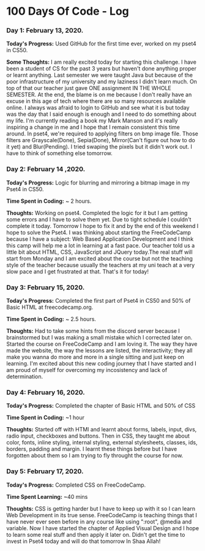 # 100 Days Of Code - Log

### Day 1: February 13, 2020.

**Today's Progress:** Used GitHub for the first time ever, worked on my pset4 in CS50.

**Some Thoughts:** I am really excited today for starting this challenge. I have been a student of CS for the past 3 years but haven't done anything proper or learnt anything. Last semester we were taught Java but because of the poor infrastructure of my university and my laziness I didn't learn much. On top of that our teacher just gave ONE assignment IN THE WHOLE SEMESTER. At the end, the blame is on me because I don't really have an excuse in this age of tech where there are so many resources available online.
I always was afraid to login to GitHub and see what it is but today was the day that I said enough is enough and I need to do something about my life. I'm currently reading a book my Mark Manson and it's really inspiring a change in me and I hope that I remain consistent this time around.
In pset4, we're required to applying filters on bmp image file. Those filters are Grayscale(Done), Sepia(Done), Mirror(Can't figure out how to do it yet) and Blur(Pending). I tried swaping the pixels but it didn't work out. I have to think of something else tomorrow.

### Day 2: February 14 ,2020. 

**Today's Progress:** Logic for blurring and mirroring a bitmap image in my Pset4 in CS50.

**Time Spent in Coding:** ~ 2 hours.

**Thoughts:** Working on pset4. Completed the logic for it but I am getting some errors and I have to solve them yet. Due to tight schedule I couldn't complete it today. Tomorrow I hope to fix it and by the end of this weekend I hope to solve the Pset4. I was thinking about starting the FreeCodeCamp because I have a subject: Web Based Application Development and I think this camp will help me a lot in learning at a fast pace. Our teacher told us a little bit about HTML, CSS, JavaScript and JQuery today.The real stuff will start from Monday and I am excited about the course but not the teaching style of the teacher because usually the teachers at my uni teach at a very slow pace and I get frustrated at that. That's it for today!

### Day 3: February 15, 2020.

**Today's Progress:** Completed the first part of Pset4 in CS50 and 50% of Basic HTML at freecodecamp.org.

**Time Spent in Coding:** ~ 2.5 hours.

**Thoughts:** Had to take some hints from the discord server because I brainstormed but I was making a small mistake which I corrected later on. Started the course on FreeCodeCamp and I am loving it. The way they have made the website, the way the lessons are listed, the interactivity; they all make you wanna do more and more in a single sitting and just keep on learning. I'm excited about this new coding journey that I have started and I am proud of myself for overcoming my incosistency and lack of determination.

### Day 4: February 16, 2020.

**Today's Progress:** Completed the chapter of Basic HTML and 50% of CSS

**Time Spent in Coding:** ~1 hour

**Thoughts:** Started off with HTMl and learnt about forms, labels, input, divs, radio input, checkboxes and buttons. Then in CSS, they taught me about color, fonts, inline styling, internal styling, external stylesheets, classes, ids, borders, padding and margin. I learnt these things before but I have forgotten about them so I am trying to fly throught the course for now. 

### Day 5: February 17, 2020.

**Today's Progress:** Completed CSS on FreeCodeCamp.

**Time Spent Learning:** ~40 mins

**Thoughts:** CSS is getting harder but I have to keep up with it so I can learn Web Development in its true sense. FreeCodeCamp is teaching things that I have never ever seen before in any course like using ":root", @media and variable. Now I have started the chapter of Applied Visual Design and I hope to learn some real stuff and then apply it later on. Didn't get the time to invest in Pset4 today and will do that tomorrow In Shaa Allah!
